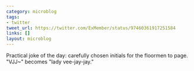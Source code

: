```yaml
---
category: microblog
tags:
- twitter
tweet_url: https://twitter.com/ExMember/status/97460361917251584
links: []
layout: microblog
---
```

Practical joke of the day: carefully chosen initials for the floormen to page. "VJJ~" becomes "lady vee-jay-jay."
